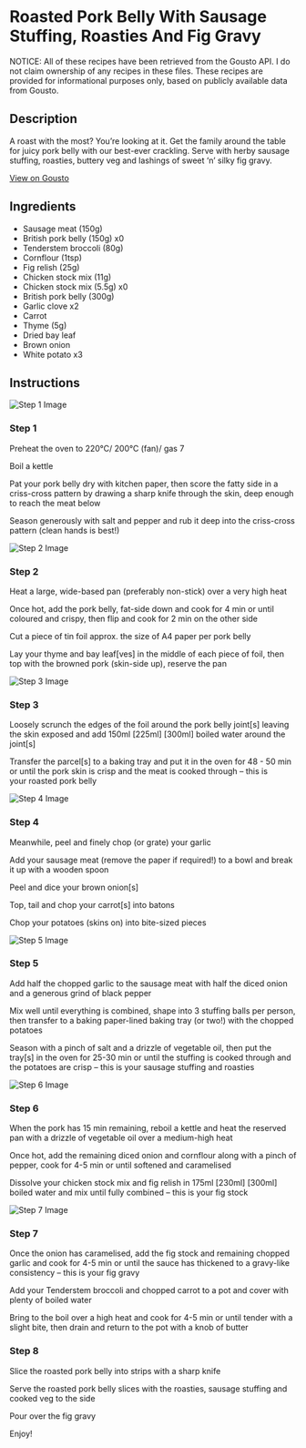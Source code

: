 # Roasted Pork Belly With Sausage Stuffing, Roasties And Fig Gravy

NOTICE: All of these recipes have been retrieved from the Gousto API. I do not claim ownership of any recipes in these files. These recipes are provided for informational purposes only, based on publicly available data from Gousto.

## Description

A roast with the most? You’re looking at it. Get the family around the table for juicy pork belly with our best-ever crackling. Serve with herby sausage stuffing, roasties, buttery veg and lashings of sweet ‘n’ silky fig gravy.


[View on Gousto](https://www.gousto.co.uk/recipes/cookbook/roasted-pork-belly-with-sausage-stuffing-roasties-fig-gravy)

## Ingredients

- Sausage meat (150g)
- British pork belly (150g) x0
- Tenderstem broccoli (80g)
- Cornflour (1tsp)
- Fig relish (25g)
- Chicken stock mix (11g)
- Chicken stock mix (5.5g) x0
- British pork belly (300g)
- Garlic clove x2
- Carrot
- Thyme (5g)
- Dried bay leaf
- Brown onion
- White potato x3

## Instructions

![Step 1 Image](https://production-media.gousto.co.uk/cms/recipe-step-image/Step-1-1660647687408-x200.jpg)

### Step 1

Preheat the oven to 220°C/ 200°C (fan)/ gas 7

Boil a kettle

Pat your pork belly dry with kitchen paper, then score the fatty side in a criss-cross pattern by drawing a sharp knife through the skin, deep enough to reach the meat below

Season generously with salt and pepper and rub it deep into the criss-cross pattern (clean hands is best!)

![Step 2 Image](https://production-media.gousto.co.uk/cms/recipe-step-image/Step-2-1660647697069-x200.jpg)

### Step 2

Heat a large, wide-based pan (preferably non-stick) over a very high heat

Once hot, add the pork belly, fat-side down and cook for 4 min or until coloured and crispy, then flip and cook for 2 min on the other side

Cut<span class="text-danger"> </span>a<span class="text-danger"> </span>piece of tin foil approx. the size of A4 paper per pork belly

Lay your thyme and bay leaf[ves] in the middle of each piece of foil, then top with the browned pork (skin-side up), reserve the pan

![Step 3 Image](https://production-media.gousto.co.uk/cms/recipe-step-image/Step-3-1660647702885-x200.jpg)

### Step 3

Loosely scrunch the edges of the foil around the pork belly joint[s] leaving the skin exposed and add 150ml <span class="text-purple">[225ml] </span><span class="text-danger">[300ml] </span>boiled water around the joint[s]

Transfer the parcel[s] to a baking tray and put it in the oven for 48 - 50 min or until the pork skin is crisp and the meat is cooked through – this is your roasted pork belly

![Step 4 Image](https://production-media.gousto.co.uk/cms/recipe-step-image/Step-4-1660647708163-x200.jpg)

### Step 4

Meanwhile, peel and finely chop (or grate) your garlic

Add your sausage meat (remove the paper if required!) to a bowl and break it up with a wooden spoon

Peel and dice your brown onion[s]

Top, tail and chop your carrot[s] into batons

Chop your potatoes (skins on) into bite-sized pieces

![Step 5 Image](https://production-media.gousto.co.uk/cms/recipe-step-image/Step-5-1660647714383-x200.jpg)

### Step 5

Add half the chopped garlic to the sausage meat with half the diced onion and a generous grind of black pepper

Mix well until everything is combined, shape into 3 stuffing balls per person, then transfer to a baking paper-lined baking tray (or two!) with the chopped potatoes

Season with a pinch of salt and a drizzle of vegetable oil, then put the tray[s] in the oven for 25-30 min or until the stuffing is cooked through and the potatoes are crisp – this is your sausage stuffing and roasties

![Step 6 Image](https://production-media.gousto.co.uk/cms/recipe-step-image/Step-6-1660647721246-x200.jpg)

### Step 6

When the pork has 15 min remaining, reboil a kettle and heat the reserved pan with a drizzle of vegetable oil over a medium-high heat

Once hot, add the remaining diced onion and cornflour along with a pinch of pepper, cook for 4-5 min or until softened and caramelised

Dissolve your chicken stock mix and fig relish in 175ml <span class="text-purple">[230ml]</span> <span class="text-danger">[300ml] </span>boiled water and mix until fully combined – this is your fig stock

![Step 7 Image](https://production-media.gousto.co.uk/cms/recipe-step-image/Step-7-1660647725604-x200.jpg)

### Step 7

Once the onion has caramelised, add the fig stock and remaining chopped garlic and cook for 4-5 min or until the sauce has thickened to a gravy-like consistency – this is your fig gravy

Add your Tenderstem broccoli and chopped carrot to a pot and cover with plenty of boiled water

Bring to the boil over a high heat and cook for 4-5 min or until tender with a slight bite, then drain and return to the pot with a knob of butter

### Step 8

Slice the roasted pork belly into strips with a sharp knife

Serve the roasted pork belly slices with the roasties, sausage stuffing and cooked veg to the side

Pour over the fig gravy

Enjoy!

